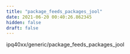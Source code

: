 ```yaml
---
title: "package_feeds_packages_jool"
date: 2021-06-20 00:40:26.862345
hidden: false
draft: false
---
```


ipq40xx/generic/package_feeds_packages_jool

